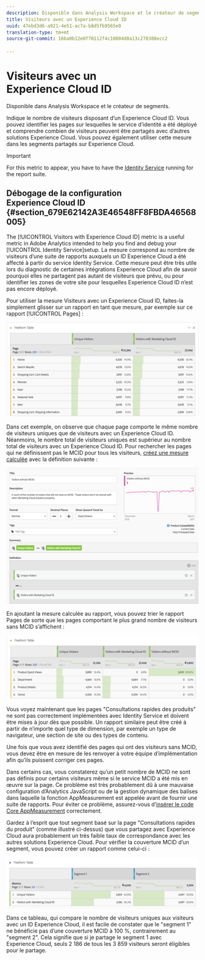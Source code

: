 ```yaml
---
description: Disponible dans Analysis Workspace et le créateur de segments.
title: Visiteurs avec un Experience Cloud ID
uuid: 47ebd3d6-a921-4e51-ac7a-b8d5fb9565e0
translation-type: tm+mt
source-git-commit: 16ba0b12e0f70112f4c10804d0a13c278388ecc2

---
```



# Visiteurs avec un Experience Cloud ID

Disponible dans Analysis Workspace et le créateur de segments.

Indique le nombre de visiteurs disposant d’un Experience Cloud ID. Vous pouvez identifier les pages sur lesquelles le service d’identité a été déployé et comprendre combien de visiteurs peuvent être partagés avec d’autres solutions Experience Cloud. Vous pouvez également utiliser cette mesure dans les segments partagés sur Experience Cloud.

>[!IMPORTANT]
>
>For this metric to appear, you have to have the [Identity Service](https://marketing.adobe.com/resources/help/en_US/mcvid/) running for the report suite.

## Débogage de la configuration Experience Cloud ID {#section_679E62142A3E46548FF8FBDA46568005}

The [!UICONTROL Visitors with Experience Cloud ID] metric is a useful metric in Adobe Analytics intended to help you find and debug your [!UICONTROL Identity Service]setup. La mesure correspond au nombre de visiteurs d’une suite de rapports auxquels un ID Experience Cloud a été affecté à partir du service Identity Service. Cette mesure peut être très utile lors du diagnostic de certaines intégrations Experience Cloud afin de savoir pourquoi elles ne partagent pas autant de visiteurs que prévu, ou pour identifier les zones de votre site pour lesquelles Experience Cloud ID n’est pas encore déployé.

Pour utiliser la mesure Visiteurs avec un Experience Cloud ID, faites-la simplement glisser sur un rapport en tant que mesure, par exemple sur ce rapport [!UICONTROL Pages] :

![](assets/metric-mcvid1.png)

Dans cet exemple, on observe que chaque page comporte le même nombre de visiteurs uniques que de visiteurs avec un Experience Cloud ID. Néanmoins, le nombre total de visiteurs uniques est supérieur au nombre total de visiteurs avec un Experience Cloud ID. Pour rechercher les pages qui ne définissent pas le MCID pour tous les visiteurs, [créez une mesure calculée](https://marketing.adobe.com/resources/help/en_US/analytics/calcmetrics/cm_build_metrics.html) avec la définition suivante :

![](assets/metric-mcvid2.png)

En ajoutant la mesure calculée au rapport, vous pouvez trier le rapport Pages de sorte que les pages comportant le plus grand nombre de visiteurs sans MCID s’affichent :

![](assets/metric-mcvid3.png)

Vous voyez maintenant que les pages "Consultations rapides des produits" ne sont pas correctement implémentées avec Identity Service et doivent être mises à jour dès que possible. Un rapport similaire peut être créé à partir de n’importe quel type de dimension, par exemple un type de navigateur, une section de site ou des types de contenu.

Une fois que vous avez identifié des pages qui ont des visiteurs sans MCID, vous devez être en mesure de les renvoyer à votre équipe d’implémentation afin qu’ils puissent corriger ces pages.

Dans certains cas, vous constaterez qu’un petit nombre de MCID ne sont pas définis pour certains visiteurs même si le service MCID a été mis en œuvre sur la page. Ce problème est très probablement dû à une mauvaise configuration d’Analytics JavaScript ou de la gestion dynamique des balises dans laquelle la fonction AppMeasurement est appelée avant de fournir une suite de rapports. Pour éviter ce problème, assurez-vous d’[insérer le code Core AppMeasurement](https://marketing.adobe.com/resources/help/en_US/sc/implement/dtm/t_appmeasurement-code.html) correctement.

Gardez à l’esprit que tout segment basé sur la page "Consultations rapides du produit" (comme illustré ci-dessus) que vous partagez avec Experience Cloud aura probablement un très faible taux de correspondance avec les autres solutions Experience Cloud. Pour vérifier la couverture MCID d’un segment, vous pouvez créer un rapport comme celui-ci :

![](assets/metric-mcvid4.png)

Dans ce tableau, qui compare le nombre de visiteurs uniques aux visiteurs avec un ID Experience Cloud, il est facile de constater que le "segment 1" ne bénéficie pas d’une couverture MCID à 100 %, contrairement au "segment 2". Cela signifie que si je partage le segment 1 avec Experience Cloud, seuls 2 186 de tous les 3 859 visiteurs seront éligibles pour le partage.
